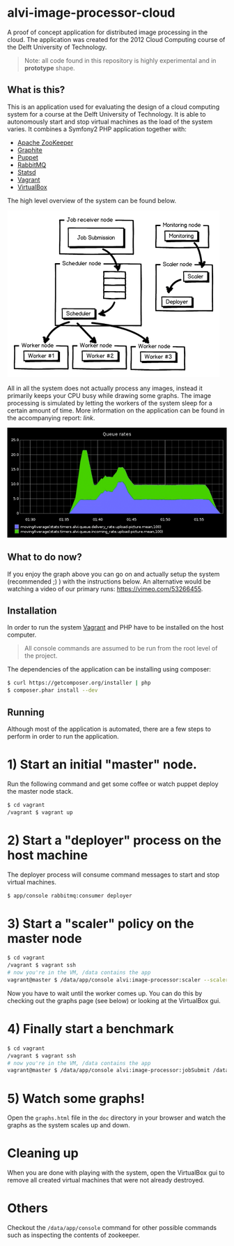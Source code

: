 alvi-image-processor-cloud
==========================

A proof of concept application for distributed image processing in the cloud.
The application was created for the 2012 Cloud Computing course of the Delft
University of Technology.

> Note: all code found in this repository is highly experimental and in **prototype** shape.

What is this?
-------------
This is an application used for evaluating the design of a cloud computing
system for a course at the Delft University of Technology. It is able to
autonomously start and stop virtual machines as the load of the system varies.
It combines a Symfony2 PHP application together with:

- [Apache ZooKeeper](http://zookeeper.apache.org/)
- [Graphite](http://graphite.wikidot.com/)
- [Puppet](http://puppetlabs.com/)
- [RabbitMQ](http://www.rabbitmq.com/)
- [Statsd](https://github.com/etsy/statsd)
- [Vagrant](http://vagrantup.com)
- [VirtualBox](https://www.virtualbox.org/)

The high level overview of the system can be found below.

![System design](https://github.com/asm89/alvi-image-processor-cloud/raw/master/doc/system-design.png)

All in all the system does not actually process any images, instead it
primarily keeps your CPU busy while drawing some graphs. The image processing
is simulated by letting the workers of the system sleep for a certain amount of
time. More information on the application can be found in the accompanying
report: *link*.

![Queuerate graph](https://github.com/asm89/alvi-image-processor-cloud/raw/master/doc/queuerate.png)


What to do now?
---------------
If you enjoy the graph above you can go on and actually setup the system
(recommended ;) ) with the instructions below. An alternative would be watching a
video of our primary runs: https://vimeo.com/53266455.


Installation
------------

In order to run the system [Vagrant](http://vagrantup.com/) and PHP have to be
installed on the host computer.

> All console commands are assumed to be run from the root level of the project.

The dependencies of the application can be installing using composer:

```bash
$ curl https://getcomposer.org/installer | php
$ composer.phar install --dev
```

Running
-------

Although most of the application is automated, there are a few steps to perform
in order to run the application.

# 1) Start an initial "master" node.

Run the following command and get some coffee or watch puppet deploy the master
node stack.

```bash
$ cd vagrant
/vagrant $ vagrant up
```

# 2) Start a "deployer" process on the host machine
The deployer process will consume command messages to start and stop virtual
machines.

```bash
$ app/console rabbitmq:consumer deployer
```

# 3) Start a "scaler" policy on the master node

```bash
$ cd vagrant
/vagrant $ vagrant ssh
# now you're in the VM, /data contains the app
vagrant@master $ /data/app/console alvi:image-processor:scaler --scalerpolicy queuesize
```

Now you have to wait until the worker comes up. You can do this by checking out
the graphs page (see below) or looking at the VirtualBox gui.

# 4) Finally start a benchmark

```bash
$ cd vagrant
/vagrant $ vagrant ssh
# now you're in the VM, /data contains the app
vagrant@master $ /data/app/console alvi:image-processor:jobSubmit /data/burstWorkload.log
```

# 5) Watch some graphs!

Open the `graphs.html` file in the `doc` directory in your browser and watch
the graphs as the system scales up and down.

# Cleaning up

When you are done with playing with the system, open the VirtualBox gui to
remove all created virtual machines that were not already destroyed.

# Others

Checkout the `/data/app/console` command for other possible commands such as
inspecting the contents of zookeeper.
